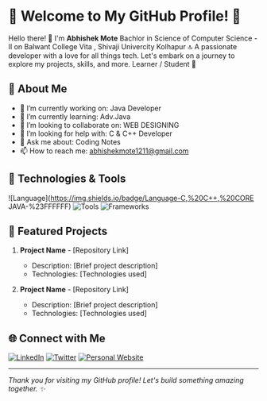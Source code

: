 # 🌟 Welcome to My GitHub Profile! 🌟

Hello there! 👋 I'm **Abhishek Mote** Bachlor in Science of Computer Science - II  on Balwant College Vita , Shivaji Univercity Kolhapur  🔝
A passionate developer with a love for all things tech. Let's embark on a journey to explore my projects, skills, and more. Learner / Student 🚀



## 🚀 About Me

- 🔭 I’m currently working on: Java Developer
- 🌱 I’m currently learning: Adv.Java
- 👯 I’m looking to collaborate on: WEB DESIGNING
- 🤔 I’m looking for help with: C & C++ Developer
- 💬 Ask me about: Coding Notes
- 📫 How to reach me: abhishekmote1211@gmail.com

## 🔧 Technologies & Tools

![Language](https://img.shields.io/badge/Language-C,%20C++,%20CORE JAVA-%23FFFFFF)
![Tools](https://img.shields.io/badge/Tools-SQL,%20Tool2,%20Tool3-%23FFFFFF)
![Frameworks](https://img.shields.io/badge/Frameworks-Framework1,%20Framework2,%20Framework3-%23FFFFFF)

## 🌟 Featured Projects

1. **Project Name** - [Repository Link]
   - Description: [Brief project description]
   - Technologies: [Technologies used]

2. **Project Name** - [Repository Link]
   - Description: [Brief project description]
   - Technologies: [Technologies used]


## 🌐 Connect with Me

[![LinkedIn](https://img.shields.io/badge/-LinkedIn-blue)](https://www.linkedin.com/in/YourProfile)
[![Twitter](https://img.shields.io/badge/-Twitter-blue)](https://twitter.com/YourProfile)
[![Personal Website](https://img.shields.io/badge/-Personal%20Website-blue)](https://yourwebsite.com)

---

_Thank you for visiting my GitHub profile! Let's build something amazing together. ✨_

